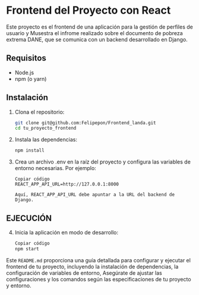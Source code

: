 # Frontend del Proyecto con React

Este proyecto es el frontend de una aplicación para la gestión de perfiles de usuario y Musestra el infrome realizado sobre el documento de pobreza extrema DANE, que se comunica con un backend desarrollado en Django.

## Requisitos

- Node.js
- npm (o yarn)

## Instalación

1. Clona el repositorio:

   ```sh
   git clone git@github.com:Felipepon/Frontend_landa.git
   cd tu_proyecto_frontend

2. Instala las dependencias:

    ```sh
    npm install

3. Crea un archivo .env en la raíz del proyecto y configura las variables de entorno necesarias. Por ejemplo:

    ```env
    Copiar código
    REACT_APP_API_URL=http://127.0.0.1:8000

    Aquí, REACT_APP_API_URL debe apuntar a la URL del backend de Django.

 ## EJECUCIÓN

 4. Inicia la aplicación en modo de desarrollo:

    ```sh
    Copiar código
    npm start

Este `README.md` proporciona una guía detallada para configurar y ejecutar el frontend de tu proyecto, incluyendo la instalación de dependencias, la configuración de variables de entorno, Asegúrate de ajustar las configuraciones y los comandos según las especificaciones de tu proyecto y entorno.
